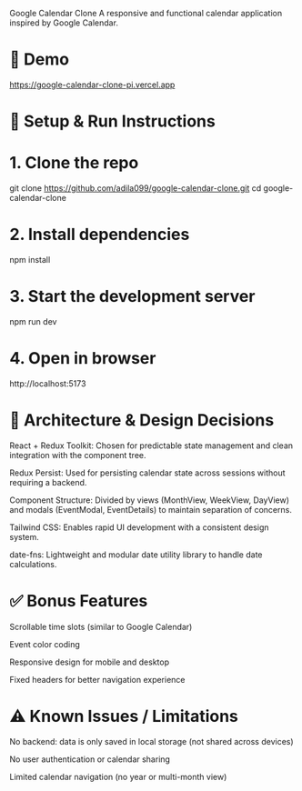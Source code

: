 Google Calendar Clone
A responsive and functional calendar application inspired by Google Calendar.

# 🔗 Demo
https://google-calendar-clone-pi.vercel.app

# 🚀 Setup & Run Instructions

# 1. Clone the repo
git clone https://github.com/adila099/google-calendar-clone.git
cd google-calendar-clone

# 2. Install dependencies
npm install

# 3. Start the development server
npm run dev

# 4. Open in browser
http://localhost:5173

# 🧠 Architecture & Design Decisions
React + Redux Toolkit: Chosen for predictable state management and clean integration with the component tree.

Redux Persist: Used for persisting calendar state across sessions without requiring a backend.

Component Structure: Divided by views (MonthView, WeekView, DayView) and modals (EventModal, EventDetails) to maintain separation of concerns.

Tailwind CSS: Enables rapid UI development with a consistent design system.

date-fns: Lightweight and modular date utility library to handle date calculations.

# ✅ Bonus Features

Scrollable time slots (similar to Google Calendar)

Event color coding

Responsive design for mobile and desktop

Fixed headers for better navigation experience

# ⚠ Known Issues / Limitations

No backend: data is only saved in local storage (not shared across devices)

No user authentication or calendar sharing

Limited calendar navigation (no year or multi-month view)

